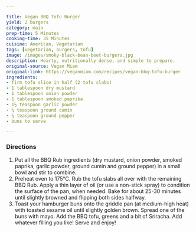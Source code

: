 ```yaml
---

title: Vegan BBQ Tofu Burger
yield: 2 burgers
category: main
prep-time: 5 Minutes
cooking-time: 35 Minutes
cuisine: American, Vegetarian
tags: [vegetarian, burgers, tofu]
image: /images/smoky-black-bean-beet-burgers.jpg
description: Hearty, nutritionally dense, and simple to prepare.
original-source: Vegan Miam
original-link: https://veganmiam.com/recipes/vegan-bbq-tofu-burger
ingredients:
- firm tofu slice in half (2 tofu slabs)
- 1 tablespoon dry mustard
- 1 tablespoon onion powder
- 1 tablespoon smoked paprika
- 1½ teaspoon garlic powder
- ¼ teaspoon ground cumin
- ¼ teaspoon ground pepper
- buns to serve

---
```


### Directions

1. Put all the BBQ Rub ingredients (dry mustard, onion powder, smoked paprika, garlic powder, ground cumin and ground pepper) in a small bowl and stir to combine.
2. Preheat oven to 175°C. Rub the tofu slabs all over with the remaining BBQ Rub. Apply a thin layer of oil (or use a non-stick spray) to condition the surface of the pan, when needed. Bake for about 25-30 minutes until slightly browned and flipping both sides halfway.
3. Toast your hamburger buns onto the griddle pan (at medium-high heat) with toasted sesame oil until slightly golden brown. Spread one of the buns with mayo. Add the BBQ tofu, greens and a bit of Sriracha. Add whatever filling you like! Serve and enjoy!
